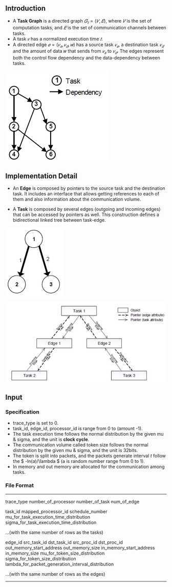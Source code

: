 ## Introduction
- A **Task Graph** is a directed graph $𝐺_𝑡=(𝑉,𝐸)$, where $𝑉$ is the set of computation tasks, and $𝐸$ is the set of communication channels between tasks.
- A task $𝑣$ has a normalized execution time $𝑡$.
- A directed edge $𝑒=(𝑣_𝑠,  𝑣_𝑑,  𝑤)$ has a source task $𝑣_𝑠$, a destination task $𝑣_𝑑$ and the amount of data 𝑤 that sends from $𝑣_𝑠$ to $𝑣_𝑑$. The edges represent both the control flow dependency and the data-dependency between tasks.

![](tg.PNG)

## Implementation Detail

- An **Edge** is composed by pointers to the source task and the destination task. It includes an interface that allows getting references to each of them and also information about the communication volume.

- A **Task** is composed by several edges (outgoing and incoming edges) that can be accessed by pointers as well. This construction defines a bidirectional linked tree between task-edge.

![](tg1.PNG)


![](tg2.PNG)

## Input
### Specification
- trace_type is set to 0.
- task_id, edge_id, processor_id is range from 0 to (amount -1).
- The task execution time follows the normal distribution by the given mu & sigma, and the unit is **clock cycle**.
- The communication volume called token size follows the normal distribution by the given mu & sigma, and the unit is 32bits.
- The token is split into packets, and the packets generate interval $t$ follow the $ -ln(a)/\lambda $ (a is random number range from 0 to 1).
- In memory and out memory are allocated for the communication among tasks.

### File Format

*******

trace_type  number_of_processor  number_of_task   num_of_edge

task_id mapped_processor_id schedule_number mu_for_task_execution_time_distribution sigma_for_task_execution_time_distribution

...(with the same number of rows as the tasks)

edge_id src_task_id dst_task_id src_proc_id dst_proc_id out_memory_start_address out_memory_size in_memory_start_address in_memory_size mu_for_token_size_distribution sigma_for_token_size_distribution lambda_for_packet_generation_interval_distribution

...(with the same number of rows as the edges)


*******

